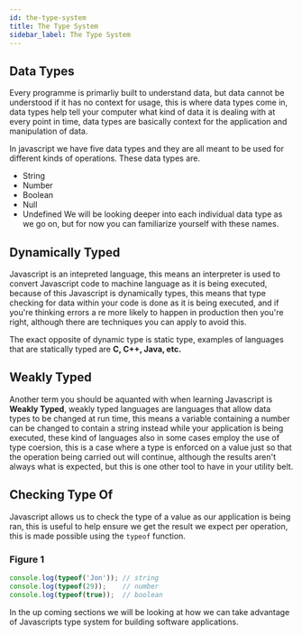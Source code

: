 ```yaml
---
id: the-type-system
title: The Type System
sidebar_label: The Type System
---
```

## Data Types
Every programme is primarliy built to understand data, but data cannot be understood if it has no context for usage, this is where data types come in, data types help tell your computer what kind of data it is dealing with at every point in time, data types are basically context for the application and manipulation of data.

In javascript we have five data types and they are all meant to be used for different kinds of operations. These data types are.
* String
* Number
* Boolean
* Null
* Undefined
We will be looking deeper into each individual data type as we go on, but for now you can familiarize yourself with these names.

## Dynamically Typed
Javascript is an intepreted language, this means an interpreter is used to convert Javascript code to machine language as it is being executed, because of this Javascript is dynamically types, this means that type checking for data within your code is done as it is being executed, and if you're thinking errors a re more likely to happen in production then you're right, although there are techniques you can apply to avoid this.
<div class="take-note">

<i class="em em-bulb"></i> The exact opposite of dynamic type is static type, examples of languages that are statically typed are **C, C++, Java, etc.**
</div>

## Weakly Typed
Another term you should be aquanted with when learning Javascript is **Weakly Typed**, weakly typed languages are languages that allow data types to be changed at run time, this means a variable containing a number can be changed to contain a string instead while your application is being executed, these kind of languages also in some cases employ the use of type coersion, this is a case where a type is enforced on a value just so that the operation being carried out will continue, although the results aren't always what is expected, but this is one other tool to have in your utility belt.
<i class="em em-bat"></i>

## Checking Type Of
Javascript allows us to check the type of a value as our application is being ran, this is useful to help ensure we get the result we expect per operation, this is made possible using the `typeof` function.
### Figure 1
```js
console.log(typeof('Jon')); // string
console.log(typeof(29));    // number
console.log(typeof(true));  // boolean
```

In the up coming sections we will be looking at how we can take advantage of Javascripts type system for building software applications.